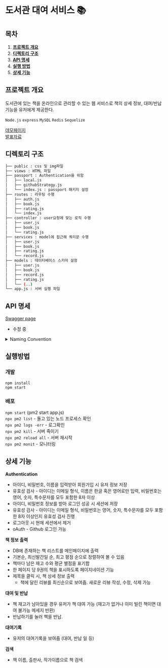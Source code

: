 # 도서관 대여 서비스 📚

## 목차
1. [**프로젝트 개요**](#1)
2. [**디렉토리 구조**](#2)
3. [**API 명세**](#3)
4. [**실행 방법**](#4)
5. [**상세 기능**](#5)

<div id="1">
  
## 프로젝트 개요

도서관에 있는 책을 온라인으로 관리할 수 있는 웹 서비스로 책의 상세 정보, 대여/반납 기능을 유저에게 제공한다.

`Node.js` `express` `MySQL` `Redis` `Sequelize`

  
[데모페이지](http://kdt-1st-project-29.koreacentral.cloudapp.azure.com)  
[발표자료](https://s3.us-west-2.amazonaws.com/secure.notion-static.com/78ad8589-b1fd-4dc6-b87a-131fa68d70ae/0828_%EB%B0%9C%ED%91%9C%EC%9E%90%EB%A3%8C.pdf?X-Amz-Algorithm=AWS4-HMAC-SHA256&X-Amz-Credential=AKIAT73L2G45O3KS52Y5%2F20210830%2Fus-west-2%2Fs3%2Faws4_request&X-Amz-Date=20210830T093246Z&X-Amz-Expires=86400&X-Amz-Signature=b7b41f1f4d7a36adede62b9b3d3ed25ea45ebd10a0b78df65a4a69371092a25c&X-Amz-SignedHeaders=host&response-content-disposition=filename%20%3D%220828%2520%25EB%25B0%259C%25ED%2591%259C%25EC%259E%2590%25EB%25A3%258C.pdf%22)
  
</div>

<div id="2">

## 디렉토리 구조

```bash
├── public : css 및 img파일
├── views : HTML 파일
├── passport : Authentication을 위함
│   ├── local.js
│   ├── githubStrategy.js
│   └── index.js : passport 패키지 설정
├── routes : 라우팅 수행
│   ├── auth.js
│   ├── book.js
│   ├── rating.js
│   └── index.js
├── controller : user요청에 맞는 로직 수행
│   ├── user.js
│   ├── book.js
│   └── rating.js
├── services : model에 접근해 쿼리문 수행
│   ├── user.js
│   ├── book.js
│   ├── rating.js
│   └── record.js
├── models : 데이터베이스 스키마 설정
│   ├── user.js
│   ├── book.js
│   ├── record.js
│   ├── rating.js
│   └── (..)
└── app.js : 서버 실행 파일
```
  
</div>

<div id="3">

## API 명세

[Swagger page](https://app.swaggerhub.com/apis-docs/elice_heeji/elice_library/1.0.0)

- 수정 중

<details>
<summary>Naming Convention</summary>
<div markdown="1">

### 기본

- 단일 글자로 짓지 않는다. 이름을 보고 쓰임새를 알 수 있도록 한다.
- 이름 맨 앞, 맨 뒤에 '\_'을 쓰지 않는다.
- 약어는 모두 소문자 혹은 대문자로 표기한다.
- exports되는 파일 내 모든 상수는 대문자로 표기한다.
- 이름에 복수형을 표기하지 않는다.
- 줄임말을 사용하지 않는다.

### 파일 및 패키지

- 파일의 이름은 소문자로 표기한다. `helloworld.js`
- 패키지 이름은 lowerCamelCase로 표기한다.
- 파일의 이름은 default export의 이름과 일치해야 한다.

### 변수

- 변수의 이름은 lowerCamelCase로 표기한다.
- 변수의 이름은 알파벳으로 시작해야한다.

### 함수

- 함수의 이름은 lowerCamelCase로 표기한다.
- 함수의 이름은 동사 또는 동사구문으로 표기한다.
- 함수를 export할 때는 camelCase로 표기한다. (파일 이름과 구분되어야 함)
- 함수 라이브러리를 export할 때는 PascalCase로 표기한다.
- 함수의 파라미터는 lowerCamelCase로 표기한다.

### 객체

- 이름은 lowerCamelCase로 표기한다.
- export할 때는 PascalCase로 표기한다.

### 클래스

- 클래스나 생성자의 이름은 PascalCase로 표기한다.
- 이름은 명사 또는 명사구문으로 표기한다

</div>
</details>

</div>

<div id="4">

## 실행방법

### 개발

`npm install`  
`npm start`

### 배포

`npm start` (pm2 start app.js)  
`npx pm2 list` - 돌고 있는 노드 프로세스 확인  
`npx pm2 logs -err` - 로그확인  
`npx pm2 kill` - 서버 죽이기  
`npx pm2 reload all` - 서버 재시작  
`npx pm2 monit` - 모니터링  

</div>

<div id="5">

## 상세 기능

**Authentication**
- 아이디, 비밀번호, 이름을 입력받아 회원가입 시 유저 정보 저장
- 유효성 검사 - 아이디는 이메일 형식, 이름은 한글 혹은 영어로만 입력, 비밀번호는 영어, 숫자, 특수문자를 모두 포함한 8자 이상
- 아이디, 비밀번호 정보를 받아 로그인 성공 시 세션에 저장
- 유효성 검사 - 아이디는 이메일 형식, 비밀번호는 영어, 숫자, 특수문자를 모두 포함한 8자 이상인지 유효성 검사 진행
- 로그아웃 시 현재 세션에서 제거
- oAuth - Github 로그인 가능

**책 정보 출력**
- DB에 존재하는 책 리스트를 메인페이지에 출력
- 기본순, 최신발간일 순, 최고 평점 순으로 정렬하여 볼 수 있음
- 책마다 남은 재고 수와 평균 별점을 표기함
- 한 페이지 당 9권의 책을 표시하도록 페이지네이션 기능
- 제목을 클릭 시, 책 상세 정보 출력
  - 책에 달린 리뷰를 최신순으로 보여줌. 새로운 리뷰 작성, 수정, 삭제 가능

**대여 및 반납**
- 책 재고가 남아있을 경우 유저가 책 대여 가능 (재고가 없거나 이미 빌린 책이면 대여 불가능 메세지 반환)
- 반납하기를 눌러 책을 반납. 

**대여기록**
- 유저의 대여기록을 보여줌 (대여, 반납 일 등)

**검색**
- 책 이름, 출판사, 작가이름으로 책 검색

</div>

